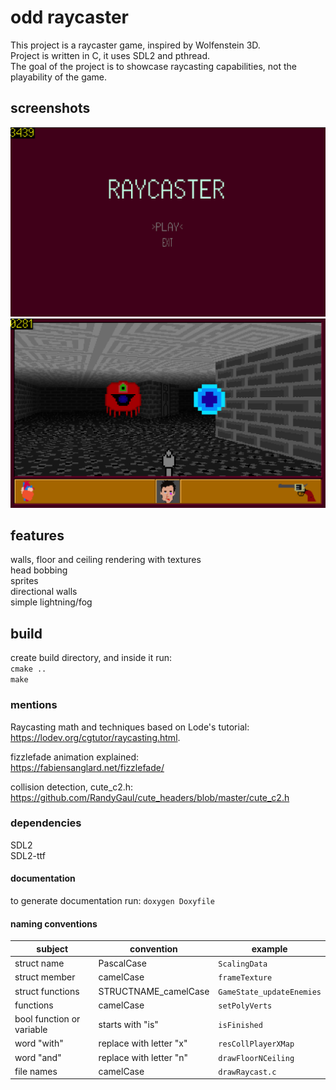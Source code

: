 # odd raycaster
This project is a raycaster game, inspired by Wolfenstein 3D.  
Project is written in C, it uses SDL2 and pthread.  
The goal of the project is to showcase raycasting capabilities, not the playability of the game.  

## screenshots
![](/screenshots/1.png "menu.")
![](/screenshots/2.png "game.")
## features
walls, floor and ceiling rendering with textures  
head bobbing  
sprites  
directional walls  
simple lightning/fog

## build
create build directory, and inside it run:  
```cmake ..```  
```make```

### mentions
Raycasting math and techniques based on Lode's tutorial:  
https://lodev.org/cgtutor/raycasting.html.  

fizzlefade animation explained:  
https://fabiensanglard.net/fizzlefade/  

collision detection, cute_c2.h:  
https://github.com/RandyGaul/cute_headers/blob/master/cute_c2.h

### dependencies
SDL2  
SDL2-ttf

#### documentation
to generate documentation run:
```doxygen Doxyfile```

#### naming conventions
|subject|convention|example|
|--|--|--|
struct name | PascalCase | ```ScalingData```
struct member | camelCase | ```frameTexture```
struct functions | STRUCTNAME_camelCase | ```GameState_updateEnemies``` 
functions | camelCase | ```setPolyVerts``` 
bool function or variable | starts with "is" | ```isFinished``` 
word "with" | replace with letter "x" | ```resCollPlayerXMap``` 
word "and" | replace with letter "n" | ```drawFloorNCeiling``` 
file names | camelCase | ```drawRaycast.c``` 